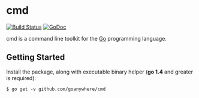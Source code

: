 cmd
===
[![Build Status](https://travis-ci.org/goanywhere/cmd.svg?branch=master)](https://travis-ci.org/goanywhere/cmd) [![GoDoc](https://godoc.org/github.com/goanywhere/cmd?status.svg)](http://godoc.org/github.com/goanywhere/cmd)

cmd is a command line toolkit for the [Go](http://golang.org) programming language.

## Getting Started

Install the package, along with executable binary helper (**go 1.4** and greater is required):

```shell
$ go get -v github.com/goanywhere/cmd
```
